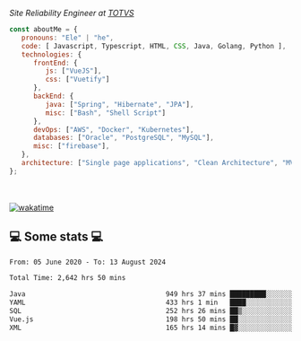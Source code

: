 <p><em>Site Reliability Engineer at <a href="https://www.totvs.com/">TOTVS</a></br>
</em></p>


```javascript
const aboutMe = {
   pronouns: "Ele" | "he",
   code: [ Javascript, Typescript, HTML, CSS, Java, Golang, Python ],
   technologies: {
      frontEnd: {
         js: ["VueJS"],
         css: ["Vuetify"]
      },
      backEnd: {
         java: ["Spring", "Hibernate", "JPA"],
         misc: ["Bash", "Shell Script"]
      },
      devOps: ["AWS", "Docker", "Kubernetes"],
      databases: ["Oracle", "PostgreSQL", "MySQL"],
      misc: ["firebase"],
   },
   architecture: ["Single page applications", "Clean Architecture", "MVC", "Microservices"],
};
```
</br></br>
[![wakatime](https://wakatime.com/badge/user/a3a8ed06-d304-4d6b-bc86-4adc418cdea7.svg)](https://wakatime.com/@a3a8ed06-d304-4d6b-bc86-4adc418cdea7)
<h2>💻 Some stats 💻</h2>

<!--START_SECTION:waka-->

```txt
From: 05 June 2020 - To: 13 August 2024

Total Time: 2,642 hrs 50 mins

Java                                   949 hrs 37 mins █████████░░░░░░░░░░░░░░░░   35.93 %
YAML                                   433 hrs 1 min   ████░░░░░░░░░░░░░░░░░░░░░   16.38 %
SQL                                    252 hrs 26 mins ██▒░░░░░░░░░░░░░░░░░░░░░░   09.55 %
Vue.js                                 198 hrs 50 mins ██░░░░░░░░░░░░░░░░░░░░░░░   07.52 %
XML                                    165 hrs 14 mins █▓░░░░░░░░░░░░░░░░░░░░░░░   06.25 %
```

<!--END_SECTION:waka-->
